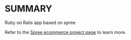 SUMMARY
=======

Ruby on Rails app based on spree

Refer to the [Spree ecommerce project page](http://spreecommerce.com) 
to learn more.


